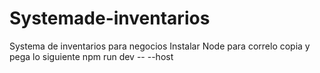 # Systemade-inventarios
Systema de inventarios para negocios 
Instalar Node
para correlo copia y pega lo siguiente
npm run dev -- --host

